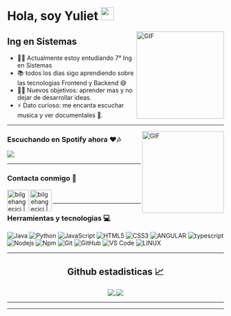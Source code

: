 # Hola, soy Yuliet <img width="30px" src="https://media.tenor.com/images/3b388fe03da271d2674faf85eb7c3fcd/tenor.gif" />

<img align="right" alt="GIF" width="auto" height="203px" src="https://media.giphy.com/media/v1.Y2lkPTc5MGI3NjExMTQ0YmRjOWY4ZjdiYWJkMWFmM2FiZmM2NzJiM2NlM2QzYjg0MDJhOCZjdD1n/ApDBoGtAj4TIuFZ7Hr/giphy.gif"/>


## Ing en Sistemas  

- 👨‍💻 Actualmente estoy entudiando 7° Ing en Sistemas
- 📚 todos los dias sigo aprendiendo sobre las tecnologias Frontend y Backend 😅
- 💪🏼 Nuevos objetivos: aprender mas y no dejar de desarrollar ideas.
- ⚡ Dato curioso: me encanta escuchar musica y ver documentales 🎼.

---

<img align="right" alt="GIF" height="190px" src="https://media.giphy.com/media/J5B1Y8QZnzXXbLQIBu/giphy.gif" />

### Escuchando en Spotify ahora ❤️🎶


<img src="https://spotify-now-playing-bbqjojmhd-yulietm.vercel.app/api">
  
---


### Contacta conmigo 📲


[<img align="left" alt="bilgehangecici | LinkedIn" width="50px" src="https://i.pinimg.com/originals/de/b4/6f/deb46f02a59e3b3a2aa58fac16290d63.gif" />][linkedin]
[<img align="left" alt="bilgehangecici | Instagram" width="50px" src="https://thumbs.gfycat.com/OrnateOrneryFoal-max-1mb.gif" />][instagram]

<br />

---

### Herramientas y tecnologias 💻

![Java](http://img.shields.io/badge/-Java-5B4638?style=flat-square&logo=java&logoColor=ffffff)
![Python](http://img.shields.io/badge/-Python-3776AB?style=flat-square&logo=python&logoColor=ffffff)
![JavaScript](https://img.shields.io/badge/-JavaScript-%23F7DF1C?style=flat-square&logo=javascript&logoColor=000000&labelColor=%23F7DF1C&color=%23FFCE5A)
![HTML5](https://img.shields.io/badge/-HTML5-%23E44D27?style=flat-square&logo=html5&logoColor=ffffff)
![CSS3](https://img.shields.io/badge/-CSS3-%231572B6?style=flat-square&logo=css3)
![ANGULAR](https://img.shields.io/badge/-angular-CB3837?style=flat-square&logo=angular)
![typescript](https://img.shields.io/badge/-typescript-%231572B6?style=flat-square&logo=typescript&logoColor=ffffff)
![Nodejs](https://img.shields.io/badge/-Nodejs-339933?style=flat-square&logo=Node.js&logoColor=ffffff)
![Npm](https://img.shields.io/badge/-npm-CB3837?style=flat-square&logo=npm)
![Git](https://img.shields.io/badge/-Git-%23F05032?style=flat-square&logo=git&logoColor=%23ffffff)
![GitHub](https://img.shields.io/badge/-GitHub-181717?style=flat-square&logo=github)
![VS Code](http://img.shields.io/badge/-VS%20Code-007ACC?style=flat-square&logo=visual-studio-code&logoColor=ffffff)
![LINUX](http://img.shields.io/badge/-linux-5391FE?style=flat-square&logo=linux&logoColor=ffffff)
<br/>

---


  <h2 align="center"> Github estadisticas 📈 </h2>
  
  <div align="center"> 
     <a href="">
      <img align="center" src="https://github-readme-stats-sigma-five.vercel.app/api?username=YulietM&show_icons=true&include_all_commits=true&count_private=true&theme=react&line_height=40" />
    </a>
    <a href="">
      <img align="center" src="https://github-readme-stats-sigma-five.vercel.app/api/top-langs/?username=YulietM&theme=react&line_height=40&hide=css"/>
    </a>
</div
  
<br/>

---

---


[instagram]: https://www.instagram.com/yuliet.tm/
[linkedin]: https://www.linkedin.com/in/yuliet-murcia/

